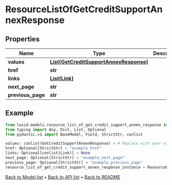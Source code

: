 # ResourceListOfGetCreditSupportAnnexResponse

## Properties
Name | Type | Description | Notes
------------ | ------------- | ------------- | -------------
**values** | [**List[GetCreditSupportAnnexResponse]**](GetCreditSupportAnnexResponse.md) |  | 
**href** | **str** |  | [optional] 
**links** | [**List[Link]**](Link.md) |  | [optional] 
**next_page** | **str** |  | [optional] 
**previous_page** | **str** |  | [optional] 
## Example

```python
from lusid.models.resource_list_of_get_credit_support_annex_response import ResourceListOfGetCreditSupportAnnexResponse
from typing import Any, Dict, List, Optional
from pydantic.v1 import BaseModel, Field, StrictStr, conlist

values: conlist(GetCreditSupportAnnexResponse) = # Replace with your value
href: Optional[StrictStr] = "example_href"
links: Optional[conlist(Link)] = None
next_page: Optional[StrictStr] = "example_next_page"
previous_page: Optional[StrictStr] = "example_previous_page"
resource_list_of_get_credit_support_annex_response_instance = ResourceListOfGetCreditSupportAnnexResponse(values=values, href=href, links=links, next_page=next_page, previous_page=previous_page)

```

[Back to Model list](../README.md#documentation-for-models) &#8226; [Back to API list](../README.md#documentation-for-api-endpoints) &#8226; [Back to README](../README.md)


